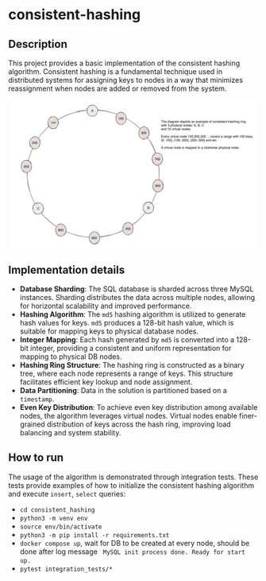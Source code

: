 # consistent-hashing

## Description
This project provides a basic implementation of the consistent hashing algorithm. Consistent hashing is a fundamental technique used in distributed systems for assigning keys to nodes in a way that minimizes reassignment when nodes are added or removed from the system.

![consistent hash ring](diagram.png)
 
## Implementation details
- **Database Sharding**: The SQL database is sharded across three MySQL instances. Sharding distributes the data across multiple nodes, allowing for horizontal scalability and improved performance.
- **Hashing Algorithm**: The `md5` hashing algorithm is utilized to generate hash values for keys. `md5` produces a 128-bit hash value, which is suitable for mapping keys to physical database nodes.
- **Integer Mapping**: Each hash generated by `md5` is converted into a 128-bit integer, providing a consistent and uniform representation for mapping to physical DB nodes.
- **Hashing Ring Structure**: The hashing ring is constructed as a binary tree, where each node represents a range of keys. This structure facilitates efficient key lookup and node assignment.
- **Data Partitioning**: Data in the solution is partitioned based on a `timestamp`. 
- **Even Key Distribution**: To achieve even key distribution among available nodes, the algorithm leverages virtual nodes. Virtual nodes enable finer-grained distribution of keys across the hash ring, improving load balancing and system stability.

## How to run
The usage of the algorithm is demonstrated through integration tests. These tests provide examples of how to initialize the consistent hashing algorithm and execute `insert`, `select` queries:

- ```cd consistent_hashing```
- ```python3 -m venv env```
- ```source env/bin/activate```
- ```python3 -m pip install -r requirements.txt```
- ```docker compose up```, wait for DB to be created at every node, should be done after log message ` MySQL init process done. Ready for start up.`
- ```pytest integration_tests/*```
